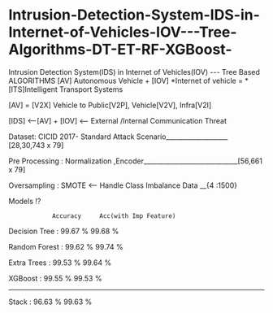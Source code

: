 # Intrusion-Detection-System-IDS-in-Internet-of-Vehicles-IOV---Tree-Algorithms-DT-ET-RF-XGBoost-

Intrusion Detection System(IDS) in Internet of Vehicles(IOV) --- Tree Based ALGORITHMS
[AV] Autonomous Vehicle + [IOV] *Internet of vehicle = *[ITS]Intelligent Transport Systems

[AV] = [V2X] Vehicle to Public[V2P], Vehicle[V2V], Infra[V2I]

[IDS] <--[AV] + [IOV] <-- External /Internal Communication Threat

Dataset: CICID 2017- Standard Attack Scenario___________________ [28,30,743 x 79]

Pre Processing : Normalization ,Encoder_____________________________[56,661 x 79]

Oversampling : SMOTE <-- Handle Class Imbalance Data __{4 :1500}

Models ⁉

                Accuracy     Acc(with Imp Feature)

Decision Tree  : 99.67 %             99.68 %

Random Forest  : 99.62 %             99.74 %

Extra Trees    : 99.53 %             99.64 % 

XGBoost        : 99.55 %             99.53 %
________________________________________________

Stack          : 96.63 %             99.63 %
